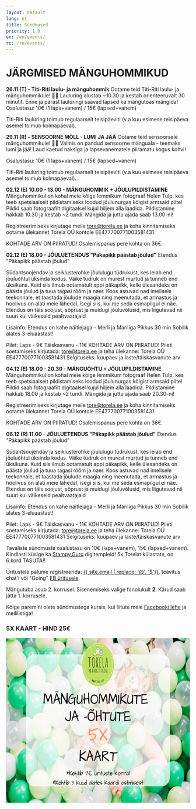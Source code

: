 ```yaml
---
layout: default
lang: et
title: Sündmused
priority: 1.0
en: /en/events/
ru: /ru/events/
---
```

# JÄRGMISED MÄNGUHOMMIKUD


**26.11 (T) - Titi-Riti laulu- ja mänguhommik**
Ootame teid Titi-Riti laulu- ja mänguhommikule! 🥳🥳
Lauluring alustab ~10.30 ja kestab orienteeruvalt 30 minutit.
Enne ja pärast lauluringi saavad lapsed ka mängutoas mängida!
Osalustasu: 10€ (1 laps+vanem) / 15€ (lapsed+vanem)

Titi-Riti lauluring toimub regulaarselt teisipäeviti (v.a kuu esimese teisipäeva asemel toimub kolmapäeval).


**29.11 (R) - SENSOORNE MÖLL - LUMI JA JÄÄ**
Ootame teid sensoorsele mänguhommikule! 🥳🥳
Valmis on pandud sensoorne mänguala - teemaks lumi ja jää!
Laud kaetud näksiga ja lapsevanematele piiramatu kogus kohvi! 

Osalustasu: 10€ (1 laps+vanem) / 15€ (lapsed+vanem)

Titi-Riti lauluring toimub regulaarselt teisipäeviti (v.a kuu esimese teisipäeva asemel toimub kolmapäeval).



**02.12 (E) 10.00 - 13.00 - MÄNGUHOMMIK + JÕULUPILDISTAMINE**
Mänguhommikul on kohal meie kõige lemmikum fotograaf Helen Tulp, kes teeb spetsiaalselt pildistamiseks loodud jõulunurgas kõigist armsaid pilte!
Pildid saab fotograafilt digitaalsel kujul hiljem alla laadida.
Pildistamine hakkab 10.30 ja kestab ~2 tundi.
Mängida ja juttu ajada saab 13.00-ni!

Registreerimiseks kirjutage meile tore@torela.ee ja koha kinnitamiseks ootame ülekannet Torela OÜ kontole EE477700771003581431.

KOHTADE ARV ON PIIRATUD!
Osalemispanus pere kohta on 36€.


**02.12 (E) 18.00 - JÕULUETENDUS "Päkapikk päästab jõulud"**
Etendus "Päkapikk päästab jõulud"

Südantsoojendav ja seiklusterohke jõululugu tüdrukust, kes leiab end jõuluõhtul üksinda kodus. Väike tüdruk on murest murtud ja tunneb end üksikuna. Kuid siis ilmub ootamatult appi päkapikk, kelle ülesandeks on päästa jõulud ja tuua tagasi rõõm ja naer. Koos astuvad nad imelisele teekonnale, et taastada jõulude maagia ning meenutada, et armastus ja hoolivus on alati meie lähedal, isegi siis, kui me seda esmapilgul ei näe.
Etendus on täis soojust, sõprust ja muidugi jõuluvõlusid, mis liigutavad nii suuri kui väikeseid pealtvaatajaid

Lisainfo:
Etendus on kahe näitlejaga - Merli ja Mariliga
Pikkus 30 min
Sobilik alates 3-eluaastast!

Pilet:
Laps - 9€
Täiskasvanu - 11€
KOHTADE ARV ON PIIRATUD!
Pileti soetamiseks kirjutada: tore@torela.ee ja teha ülekanne: Torela OÜ EE477700771003581431
Selgituseks: kuupäev ja laste/täiskasvanute arv


**04.12 (E) 18.00 - 20.30 - MÄNGUÕHTU + JÕULUPILDISTAMINE**
Mänguhommikul on kohal meie kõige lemmikum fotograaf Helen Tulp, kes teeb spetsiaalselt pildistamiseks loodud jõulunurgas kõigist armsaid pilte!
Pildid saab fotograafilt digitaalsel kujul hiljem alla laadida.
Pildistamine hakkab 18.00 ja kestab ~2 tundi.
Mängida ja juttu ajada saab 20.30-ni!

Registreerimiseks kirjutage meile tore@torela.ee ja koha kinnitamiseks ootame ülekannet Torela OÜ kontole EE477700771003581431.

KOHTADE ARV ON PIIRATUD!
Osalemispanus pere kohta on 36€.

**06.12 (R) 11.00 - JÕULUETENDUS "Päkapikk päästab jõulud"**
Etendus "Päkapikk päästab jõulud"

Südantsoojendav ja seiklusterohke jõululugu tüdrukust, kes leiab end jõuluõhtul üksinda kodus. Väike tüdruk on murest murtud ja tunneb end üksikuna. Kuid siis ilmub ootamatult appi päkapikk, kelle ülesandeks on päästa jõulud ja tuua tagasi rõõm ja naer. Koos astuvad nad imelisele teekonnale, et taastada jõulude maagia ning meenutada, et armastus ja hoolivus on alati meie lähedal, isegi siis, kui me seda esmapilgul ei näe.
Etendus on täis soojust, sõprust ja muidugi jõuluvõlusid, mis liigutavad nii suuri kui väikeseid pealtvaatajaid

Lisainfo:
Etendus on kahe näitlejaga - Merli ja Mariliga
Pikkus 30 min
Sobilik alates 3-eluaastast!

Pilet:
Laps - 9€
Täiskasvanu - 11€
KOHTADE ARV ON PIIRATUD!
Pileti soetamiseks kirjutada: tore@torela.ee ja teha ülekanne: Torela OÜ EE477700771003581431
Selgituseks: kuupäev ja laste/täiskasvanute arv


Tavaliste sündmuste osalustasu on 10€ (laps+vanem), 15€ (lapsed+vanem).
Kindlasti küsige ka [Stampy.Guru](https://stampy.guru/) digitempleid! 
5x Torelat külastate, on 6.kord TASUTA!!

Üritustele palume registreerida: [{{ site.email | replace: '@', '$'}}](mailto), teavitus chat'i või "Going" [FB üritusele](https://www.facebook.com/pg/Torelamangutuba/events/).

Mängutuba asub 2. korrusel. Sisenemiseks valige fonolukult **2**. Kärud saab jätta 1. korrusele.
 
Kõige paremini olete sündmustega kursis, kui liitute meie [Facebooki lehe](https://www.facebook.com/Torelamangutuba/events/) ja meililistiga! 


### 5X KAART - HIND 25€


<img alt="5xkaart" src="5x-kaart.png" height="450">




